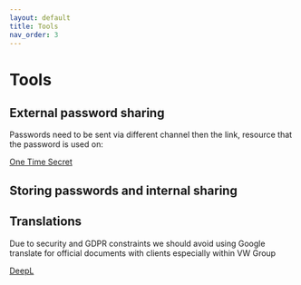```yaml
---
layout: default
title: Tools
nav_order: 3
---
```


# Tools

## External password sharing

Passwords need to be sent via different channel then the link, resource that the password is used on:

[One Time Secret](https://onetimesecret.com/)

## Storing passwords and internal sharing


## Translations
Due to security and GDPR constraints we should avoid using Google translate for official documents with clients 
especially within VW Group

[DeepL](https://www.deepl.com/translator)